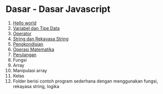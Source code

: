 # Dasar - Dasar Javascript

1. [Hello world](1_hello_world_/)
2. [Variabel dan Tipe Data](2_variable_datatype/)
3. [Operator](3_operator/)
4. [String dan Rekayasa String](4_string_and_string_manipulation/)
5. [Pengkondisian](5_conditioning/)
6. [Operasi Matematika](6_arithmetic_operation/)
7. [Perulangan](7_looping/)
8. Fungsi
9. Array
10. Manipulasi array
11. Kelas
12. Folder berisi contoh program sederhana dengan menggunakan fungsi, rekayasa string, logika